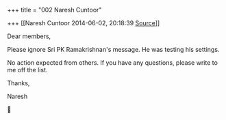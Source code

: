 +++
title = "002 Naresh Cuntoor"

+++
[[Naresh Cuntoor	2014-06-02, 20:18:39 [Source](https://groups.google.com/g/samskrita/c/JYshX8De4sE)]]



Dear members,  
  

Please ignore Sri PK Ramakrishnan's message. He was testing his settings.  

No action expected from others. If you have any questions, please write to me off the list.  
  

Thanks,  

  

Naresh  
  



